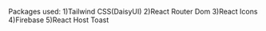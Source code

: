 Packages used:
1)Tailwind CSS(DaisyUI)
2)React Router Dom
3)React Icons
4)Firebase
5)React Host Toast
